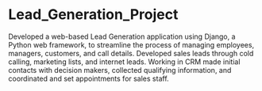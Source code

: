 # Lead_Generation_Project

Developed a web-based Lead Generation application using Django, a Python web framework, to
streamline the process of managing employees, managers, customers, and call details.
Developed sales leads through cold calling, marketing lists, and internet leads.
Working in CRM made initial contacts with decision makers, collected qualifying information, and
coordinated and set appointments for sales staff.

